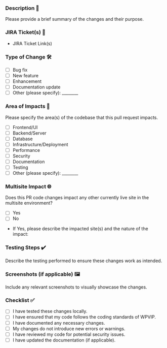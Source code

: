 ### Description 📝

Please provide a brief summary of the changes and their purpose.

### JIRA Ticket(s) 🎫

- JIRA Ticket Link(s)

### Type of Change 🛠️

- [ ] Bug fix
- [ ] New feature
- [ ] Enhancement
- [ ] Documentation update
- [ ] Other (please specify): ________

### Area of Impacts 🎯

Please specify the area(s) of the codebase that this pull request impacts.

- [ ] Frontend/UI
- [ ] Backend/Server
- [ ] Database
- [ ] Infrastructure/Deployment
- [ ] Performance
- [ ] Security
- [ ] Documentation
- [ ] Testing
- [ ] Other (please specify): ________

### Multisite Impact 🌐

Does this PR code changes impact any other currently live site in the multisite environment?

- [ ] Yes
- [ ] No
- If Yes, please describe the impacted site(s) and the nature of the impact:

### Testing Steps ✔️

Describe the testing performed to ensure these changes work as intended.

### Screenshots (if applicable) 🖼️

Include any relevant screenshots to visually showcase the changes.

### Checklist ✅

- [ ] I have tested these changes locally.
- [ ] I have ensured that my code follows the coding standards of WPVIP.
- [ ] I have documented any necessary changes.
- [ ] My changes do not introduce new errors or warnings.
- [ ] I have reviewed my code for potential security issues.
- [ ] I have updated the documentation (if applicable).
